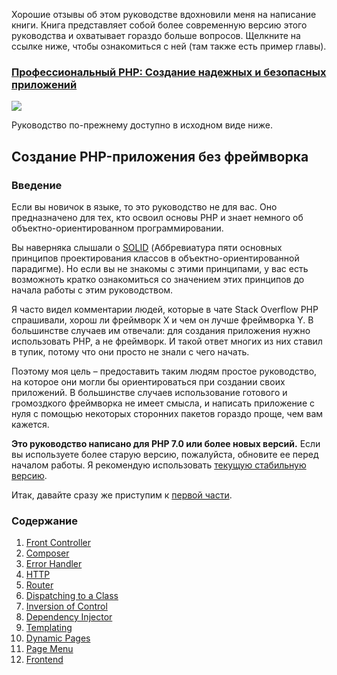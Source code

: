 Хорошие отзывы об этом руководстве вдохновили меня на написание книги. Книга представляет собой более современную версию этого руководства и охватывает гораздо больше вопросов. Щелкните на ссылке ниже, чтобы ознакомиться с ней (там также есть пример главы).

### [Профессиональный PHP: Создание надежных и безопасных приложений](http://patricklouys.com/professional-php/)

![](http://patricklouys.com/img/professional-php-thumb.png)

Руководство по-прежнему доступно в исходном виде ниже.

## Создание PHP-приложения без фреймворка

### Введение

Если вы новичок в языке, то это руководство не для вас. Оно предназначено для тех, кто освоил основы PHP и знает немного об объектно-ориентированном программировании.

Вы наверняка слышали о [SOLID](http://ru.wikipedia.org/wiki/SOLID_(программирование)) (Аббревиатура пяти основных принципов проектирования классов в объектно-ориентированной парадигме). Но если вы не знакомы с этими принципами, у вас есть возможноть кратко ознакомиться со значением этих принципов до начала работы с этим руководством.

Я часто видел комментарии людей, которые в чате Stack Overflow PHP спрашивали, хорош ли фреймворк X и чем он лучше фреймворка Y. В большинстве случаев им отвечали: для создания приложения нужно использовать PHP, а не фреймворк. И такой ответ многих из них ставил в тупик, потому что они просто не знали с чего начать.

Поэтому моя цель – предоставить таким людям простое руководство, на которое они могли бы ориентироваться при создании своих приложений. В большинстве случаев использование готового и громоздкого фреймворка не имеет смысла, и написать приложение с нуля с помощью некоторых сторонних пакетов гораздо проще, чем вам кажется.

**Это руководство написано для PHP 7.0 или более новых версий.** Если вы используете более старую версию, пожалуйста, обновите ее перед началом работы. Я рекомендую использовать [текущую стабильную версию](http://php.net/downloads.php).

Итак, давайте сразу же приступим к [первой части](01-front-controller.md).

### Содержание

1. [Front Controller](01-front-controller.md)
2. [Composer](02-composer.md)
3. [Error Handler](03-error-handler.md)
4. [HTTP](04-http.md)
5. [Router](05-router.md)
6. [Dispatching to a Class](06-dispatching-to-a-class.md)
7. [Inversion of Control](07-inversion-of-control.md)
8. [Dependency Injector](08-dependency-injector.md)
9. [Templating](09-templating.md)
10. [Dynamic Pages](10-dynamic-pages.md)
11. [Page Menu](11-page-menu.md)
12. [Frontend](12-frontend.md)
